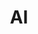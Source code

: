 ---
title: "AI"
description: "人工智能/机器学习/对抗神经网络/深度学习"
image: deepmind-_HnJfS6WhA8-unsplash.jpg
slug: ai

# Badge style
style:
    background: "#9999FF"
    color: "#fff"
---